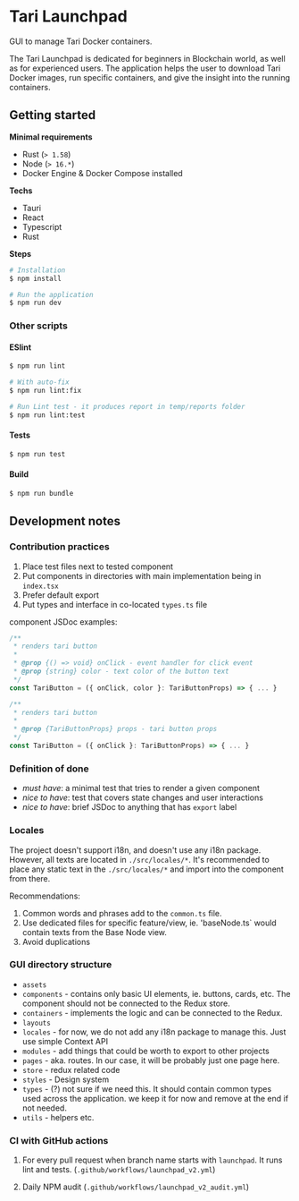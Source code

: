 # Tari Launchpad

GUI to manage Tari Docker containers.

The Tari Launchpad is dedicated for beginners in Blockchain world, as well as for experienced users. The application helps the user to download Tari Docker images, run specific containers, and give the insight into the running containers.

## Getting started

**Minimal requirements**

- Rust (`> 1.58`)
- Node (`> 16.*`)
- Docker Engine & Docker Compose installed

**Techs**

- Tauri
- React
- Typescript
- Rust

**Steps**

```bash
# Installation
$ npm install

# Run the application
$ npm run dev
```

### Other scripts

#### ESlint

```bash
$ npm run lint

# With auto-fix
$ npm run lint:fix

# Run Lint test - it produces report in temp/reports folder
$ npm run lint:test
```

#### Tests

```bash
$ npm run test
```

#### Build

```bash
$ npm run bundle
```

## Development notes

### Contribution practices

1. Place test files next to tested component
1. Put components in directories with main implementation being in `index.tsx`
1. Prefer default export
1. Put types and interface in co-located `types.ts` file

component JSDoc examples:

```js
/**
 * renders tari button
 *
 * @prop {() => void} onClick - event handler for click event
 * @prop {string} color - text color of the button text
 */
const TariButton = ({ onClick, color }: TariButtonProps) => { ... }
```

```js
/**
 * renders tari button
 *
 * @prop {TariButtonProps} props - tari button props
 */
const TariButton = ({ onClick }: TariButtonProps) => { ... }
```

### Definition of done

- _must have_: a minimal test that tries to render a given component
- _nice to have_: test that covers state changes and user interactions
- _nice to have_: brief JSDoc to anything that has `export` label

### Locales

The project doesn't support i18n, and doesn't use any i18n package. However, all texts are located in `./src/locales/*`. It's recommended to place any static text in the `./src/locales/*` and import into the component from there.

Recommendations:

1. Common words and phrases add to the `common.ts` file.
2. Use dedicated files for specific feature/view, ie. 'baseNode.ts` would contain texts from the Base Node view.
3. Avoid duplications

### GUI directory structure

- `assets`
- `components` - contains only basic UI elements, ie. buttons, cards, etc. The component should not be connected to the Redux store.
- `containers` - implements the logic and can be connected to the Redux.
- `layouts`
- `locales` - for now, we do not add any i18n package to manage this. Just use simple Context API
- `modules` - add things that could be worth to export to other projects
- `pages` - aka. routes. In our case, it will be probably just one page here.
- `store` - redux related code
- `styles` - Design system
- `types` - (?) not sure if we need this. It should contain common types used across the application. we keep it for now and remove at the end if not needed.
- `utils` - helpers etc.

### CI with GitHub actions

1. For every pull request when branch name starts with `launchpad`. It runs lint and tests. (`.github/workflows/launchpad_v2.yml`)

1. Daily NPM audit (`.github/workflows/launchpad_v2_audit.yml`)
